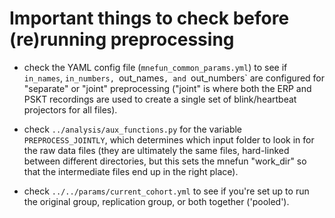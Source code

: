 # Important things to check before (re)running preprocessing

- check the YAML config file (`mnefun_common_params.yml`) to see if
  `in_names`, `in_numbers, `out_names`, and `out_numbers` are
  configured for "separate" or "joint" preprocessing ("joint" is
  where both the ERP and PSKT recordings are used to create a
  single set of blink/heartbeat projectors for all files).

- check `../analysis/aux_functions.py` for the variable `PREPROCESS_JOINTLY`,
  which determines which input folder to look in for the raw data files
  (they are ultimately the same files, hard-linked between different directories,
  but this sets the mnefun "work_dir" so that the intermediate files end up in
  the right place).

- check `../../params/current_cohort.yml` to see if you're set up to
  run the original group, replication group, or both together ('pooled').
